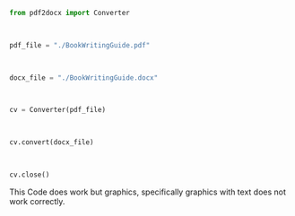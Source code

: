 ```Python
from pdf2docx import Converter

  

pdf_file = "./BookWritingGuide.pdf"

  

docx_file = "./BookWritingGuide.docx"

  

cv = Converter(pdf_file)

  

cv.convert(docx_file)

  

cv.close()
```

This Code does work but graphics, specifically graphics with text does not work correctly.